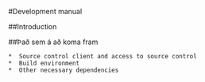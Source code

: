 #Development manual

##Introduction

##Það sem á að koma fram

	*  Source control client and access to source control
	*  Build environment
	*  Other necessary dependencies
